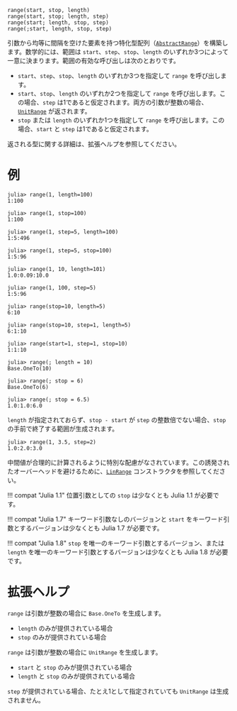 ```
range(start, stop, length)
range(start, stop; length, step)
range(start; length, stop, step)
range(;start, length, stop, step)
```

引数から均等に間隔を空けた要素を持つ特化型配列（[`AbstractRange`](@ref)）を構築します。数学的には、範囲は `start`、`step`、`stop`、`length` のいずれか3つによって一意に決まります。範囲の有効な呼び出しは次のとおりです。

  * `start`、`step`、`stop`、`length` のいずれか3つを指定して `range` を呼び出します。
  * `start`、`stop`、`length` のいずれか2つを指定して `range` を呼び出します。この場合、`step` は1であると仮定されます。両方の引数が整数の場合、[`UnitRange`](@ref) が返されます。
  * `stop` または `length` のいずれか1つを指定して `range` を呼び出します。この場合、`start` と `step` は1であると仮定されます。

返される型に関する詳細は、拡張ヘルプを参照してください。

# 例

```jldoctest
julia> range(1, length=100)
1:100

julia> range(1, stop=100)
1:100

julia> range(1, step=5, length=100)
1:5:496

julia> range(1, step=5, stop=100)
1:5:96

julia> range(1, 10, length=101)
1.0:0.09:10.0

julia> range(1, 100, step=5)
1:5:96

julia> range(stop=10, length=5)
6:10

julia> range(stop=10, step=1, length=5)
6:1:10

julia> range(start=1, step=1, stop=10)
1:1:10

julia> range(; length = 10)
Base.OneTo(10)

julia> range(; stop = 6)
Base.OneTo(6)

julia> range(; stop = 6.5)
1.0:1.0:6.0
```

`length` が指定されておらず、`stop - start` が `step` の整数倍でない場合、`stop` の手前で終了する範囲が生成されます。

```jldoctest
julia> range(1, 3.5, step=2)
1.0:2.0:3.0
```

中間値が合理的に計算されるように特別な配慮がなされています。この誘発されたオーバーヘッドを避けるために、[`LinRange`](@ref) コンストラクタを参照してください。

!!! compat "Julia 1.1"
    位置引数としての `stop` は少なくとも Julia 1.1 が必要です。


!!! compat "Julia 1.7"
    キーワード引数なしのバージョンと `start` をキーワード引数とするバージョンは少なくとも Julia 1.7 が必要です。


!!! compat "Julia 1.8"
    `stop` を唯一のキーワード引数とするバージョン、または `length` を唯一のキーワード引数とするバージョンは少なくとも Julia 1.8 が必要です。


# 拡張ヘルプ

`range` は引数が整数の場合に `Base.OneTo` を生成します。

  * `length` のみが提供されている場合
  * `stop` のみが提供されている場合

`range` は引数が整数の場合に `UnitRange` を生成します。

  * `start` と `stop` のみが提供されている場合
  * `length` と `stop` のみが提供されている場合

`step` が提供されている場合、たとえ1として指定されていても `UnitRange` は生成されません。
